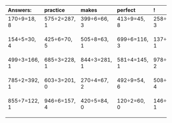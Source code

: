 | Answers: | practice | makes | perfect | ! |
| :--- | :--- | :--- | :--- | :--- |
| 170÷9=18, 8 | 575÷2=287, 1 | 399÷6=66, 3 | 413÷9=45, 8 | 258÷5=51, 3 | 
|   |   |   |   |   | 
|   |   |   |   |   | 
|   |   |   |   |   | 
| 154÷5=30, 4 | 425÷6=70, 5 | 505÷8=63, 1 | 699÷6=116, 3 | 137÷4=34, 1 | 
|   |   |   |   |   | 
|   |   |   |   |   | 
|   |   |   |   |   | 
| 499÷3=166, 1 | 685÷3=228, 1 | 844÷3=281, 1 | 581÷4=145, 1 | 978÷4=244, 2 | 
|   |   |   |   |   | 
|   |   |   |   |   | 
|   |   |   |   |   | 
| 785÷2=392, 1 | 603÷3=201, 0 | 270÷4=67, 2 | 492÷9=54, 6 | 508÷6=84, 4 | 
|   |   |   |   |   | 
|   |   |   |   |   | 
|   |   |   |   |   | 
| 855÷7=122, 1 | 946÷6=157, 4 | 420÷5=84, 0 | 120÷2=60, 0 | 146÷5=29, 1 | 
|   |   |   |   |   | 
|   |   |   |   |   | 
|   |   |   |   |   | 
